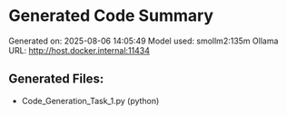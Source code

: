 # Generated Code Summary

Generated on: 2025-08-06 14:05:49
Model used: smollm2:135m
Ollama URL: http://host.docker.internal:11434

## Generated Files:
- Code_Generation_Task_1.py (python)
